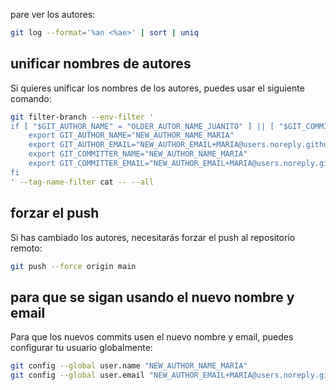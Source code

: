 pare ver los autores:

```bash
git log --format='%an <%ae>' | sort | uniq
```


## unificar nombres de autores
Si quieres unificar los nombres de los autores, puedes usar el siguiente comando:

```bash
git filter-branch --env-filter '
if [ "$GIT_AUTHOR_NAME" = "OLDER_AUTOR_NAME_JUANITO" ] || [ "$GIT_COMMITTER_NAME" = "OLDER_AUTOR_NAME_JUANITO" ]; then
    export GIT_AUTHOR_NAME="NEW_AUTHOR_NAME_MARIA"
    export GIT_AUTHOR_EMAIL="NEW_AUTHOR_EMAIL+MARIA@users.noreply.github.com"
    export GIT_COMMITTER_NAME="NEW_AUTHOR_NAME_MARIA"
    export GIT_COMMITTER_EMAIL="NEW_AUTHOR_EMAIL+MARIA@users.noreply.github.com"
fi
' --tag-name-filter cat -- --all
```

## forzar el push
Si has cambiado los autores, necesitarás forzar el push al repositorio remoto:
```bash
git push --force origin main
```

## para que se sigan usando el nuevo nombre y email
Para que los nuevos commits usen el nuevo nombre y email, puedes configurar tu usuario globalmente:
```bash
git config --global user.name "NEW_AUTHOR_NAME_MARIA"
git config --global user.email "NEW_AUTHOR_EMAIL+MARIA@users.noreply.github.com"
```